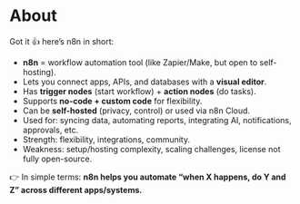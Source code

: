 # About

Got it 👍 here’s n8n in short:

- **n8n** = workflow automation tool (like Zapier/Make, but open to self-hosting).
- Lets you connect apps, APIs, and databases with a **visual editor**.
- Has **trigger nodes** (start workflow) + **action nodes** (do tasks).
- Supports **no-code + custom code** for flexibility.
- Can be **self-hosted** (privacy, control) or used via n8n Cloud.
- Used for: syncing data, automating reports, integrating AI, notifications, approvals, etc.
- Strength: flexibility, integrations, community.
- Weakness: setup/hosting complexity, scaling challenges, license not fully open-source.

👉 In simple terms: **n8n helps you automate “when X happens, do Y and Z” across different apps/systems.**